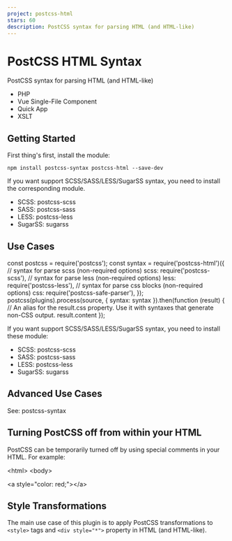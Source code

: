 ```yaml
---
project: postcss-html
stars: 60
description: PostCSS syntax for parsing HTML (and HTML-like)
---
```


PostCSS HTML Syntax
===================

PostCSS syntax for parsing HTML (and HTML-like)

-   PHP
-   Vue Single-File Component
-   Quick App
-   XSLT

Getting Started
---------------

First thing's first, install the module:

```
npm install postcss-syntax postcss-html --save-dev
```

If you want support SCSS/SASS/LESS/SugarSS syntax, you need to install the corresponding module.

-   SCSS: postcss-scss
-   SASS: postcss-sass
-   LESS: postcss-less
-   SugarSS: sugarss

Use Cases
---------

const postcss \= require('postcss');
const syntax \= require('postcss-html')({
	// syntax for parse scss (non-required options)
	scss: require('postcss-scss'),
	// syntax for parse less (non-required options)
	less: require('postcss-less'),
	// syntax for parse css blocks (non-required options)
	css: require('postcss-safe-parser'),
});
postcss(plugins).process(source, { syntax: syntax }).then(function (result) {
	// An alias for the result.css property. Use it with syntaxes that generate non-CSS output.
	result.content
});

If you want support SCSS/SASS/LESS/SugarSS syntax, you need to install these module:

-   SCSS: postcss-scss
-   SASS: postcss-sass
-   LESS: postcss-less
-   SugarSS: sugarss

Advanced Use Cases
------------------

See: postcss-syntax

Turning PostCSS off from within your HTML
-----------------------------------------

PostCSS can be temporarily turned off by using special comments in your HTML. For example:

<html\>
<body\>
<!-- postcss-disable -->
<a style\="color: red;"\></a\>
<!-- postcss-enable -->

Style Transformations
---------------------

The main use case of this plugin is to apply PostCSS transformations to `<style>` tags and `<div style="*">` property in HTML (and HTML-like).
